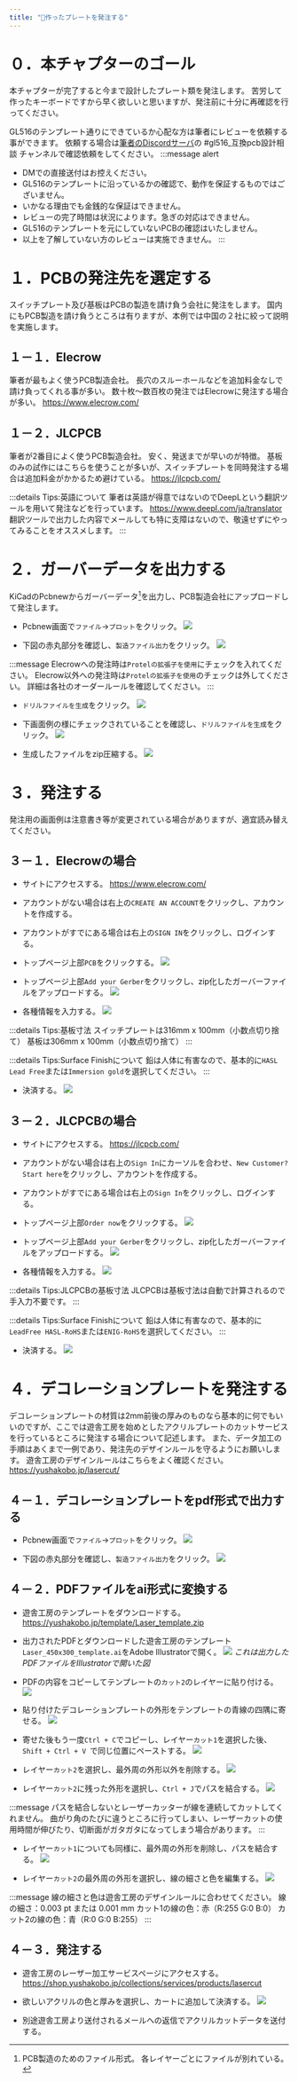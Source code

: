```yaml
---
title: "📝作ったプレートを発注する"
---
```

# ０．本チャプターのゴール

本チャプターが完了すると今まで設計したプレート類を発注します。
苦労して作ったキーボードですから早く欲しいと思いますが、発注前に十分に再確認を行ってください。

GL516のテンプレート通りにできているか心配な方は筆者にレビューを依頼する事ができます。
依頼する場合は[筆者のDiscordサーバ](https://discord.gg/nqWkpDMTQN)の #gl516_互換pcb設計相談 チャンネルで確認依頼をしてください。
:::message alert
- DMでの直接送付はお控えください。
- GL516のテンプレートに沿っているかの確認で、動作を保証するものではございません。
- いかなる理由でも金銭的な保証はできません。
- レビューの完了時間は状況によります。急ぎの対応はできません。
- GL516のテンプレートを元にしていないPCBの確認はいたしません。
- 以上を了解していない方のレビューは実施できません。
:::

# １．PCBの発注先を選定する

スイッチプレート及び基板はPCBの製造を請け負う会社に発注をします。
国内にもPCB製造を請け負うところは有りますが、本例では中国の２社に絞って説明を実施します。

## １－１．Elecrow
筆者が最もよく使うPCB製造会社。
長穴のスルーホールなどを追加料金なしで請け負ってくれる事が多い。
数十枚～数百枚の発注ではElecrowに発注する場合が多い。
https://www.elecrow.com/

## １－２．JLCPCB
筆者が2番目によく使うPCB製造会社。
安く、発送までが早いのが特徴。
基板のみの試作にはこちらを使うことが多いが、スイッチプレートを同時発注する場合は追加料金がかかるため避けている。
https://jlcpcb.com/

:::details Tips:英語について
筆者は英語が得意ではないのでDeepLという翻訳ツールを用いて発注などを行っています。
https://www.deepl.com/ja/translator
翻訳ツールで出力した内容でメールしても特に支障はないので、敬遠せずにやってみることをオススメします。
:::

# ２．ガーバーデータを出力する

KiCadのPcbnewからガーバーデータ[^1]を出力し、PCB製造会社にアップロードして発注します。

[^1]: PCB製造のためのファイル形式。
各レイヤーごとにファイルが別れている。

- Pcbnew画面で`ファイル`→`プロット`をクリック。
![](/images/gl516design/7-1_order-1.png)

- 下図の赤丸部分を確認し、`製造ファイル出力`をクリック。
![](/images/gl516design/7-2_order-2.png)

:::message
Elecrowへの発注時は`Protelの拡張子を使用`にチェックを入れてください。
Elecrow以外への発注時は`Protelの拡張子を使用`のチェックは外してください。
詳細は各社のオーダールールを確認してください。
:::

- `ドリルファイルを生成`をクリック。
![](/images/gl516design/7-3_order-3.png)

- 下画面例の様にチェックされていることを確認し、`ドリルファイルを生成`をクリック。
![](/images/gl516design/7-4_order-4.png)

- 生成したファイルをzip圧縮する。
![](/images/gl516design/7-5_order-5.png)

# ３．発注する

発注用の画面例は注意書き等が変更されている場合がありますが、適宜読み替えてください。

## ３－１．Elecrowの場合

- サイトにアクセスする。
https://www.elecrow.com/

- アカウントがない場合は右上の`CREATE AN ACCOUNT`をクリックし、アカウントを作成する。

- アカウントがすでにある場合は右上の`SIGN IN`をクリックし、ログインする。

- トップページ上部`PCB`をクリックする。
![](/images/gl516design/7-6_elecrow-1.png)

- トップページ上部`Add your Gerber`をクリックし、zip化したガーバーファイルをアップロードする。
![](/images/gl516design/7-7_elecrow-2.png)

- 各種情報を入力する。
![](/images/gl516design/7-8_elecrow-3.png)

:::details Tips:基板寸法
スイッチプレートは316mm x 100mm（小数点切り捨て）
基板は306mm x 100mm（小数点切り捨て）
:::

:::details Tips:Surface Finishについて
鉛は人体に有害なので、基本的に`HASL Lead Free`または`Immersion gold`を選択してください。
:::

- 決済する。
![](/images/gl516design/7-9_elecrow-4.png)

## ３－２．JLCPCBの場合

- サイトにアクセスする。
https://jlcpcb.com/

- アカウントがない場合は右上の`Sign In`にカーソルを合わせ、`New Customer? Start here`をクリックし、アカウントを作成する。

- アカウントがすでにある場合は右上の`Sign In`をクリックし、ログインする。

- トップページ上部`Order now`をクリックする。
![](/images/gl516design/7-10_jlc-1.png)

- トップページ上部`Add your Gerber`をクリックし、zip化したガーバーファイルをアップロードする。
![](/images/gl516design/7-11_jlc-2.png)

- 各種情報を入力する。
![](/images/gl516design/7-12_jlc-3.png)

:::details Tips:JLCPCBの基板寸法
JLCPCBは基板寸法は自動で計算されるので手入力不要です。
:::

:::details Tips:Surface Finishについて
鉛は人体に有害なので、基本的に`LeadFree HASL-RoHS`または`ENIG-RoHS`を選択してください。
:::

- 決済する。
![](/images/gl516design/7-13_jlc-4.png)

# ４．デコレーションプレートを発注する

デコレーションプレートの材質は2mm前後の厚みのものなら基本的に何でもいいのですが、ここでは遊舎工房を始めとしたアクリルプレートのカットサービスを行っているところに発注する場合について記述します。
また、データ加工の手順はあくまで一例であり、発注先のデザインルールを守るようにお願いします。
遊舎工房のデザインルールはこちらをよく確認ください。
https://yushakobo.jp/lasercut/

## ４－１．デコレーションプレートをpdf形式で出力する

- Pcbnew画面で`ファイル`→`プロット`をクリック。
![](/images/gl516design/7-1_order-1.png)

- 下図の赤丸部分を確認し、`製造ファイル出力`をクリック。
![](/images/gl516design/7-14_ai-1.png)

## ４－２．PDFファイルをai形式に変換する

- 遊舎工房のテンプレートをダウンロードする。
https://yushakobo.jp/template/Laser_template.zip

- 出力されたPDFとダウンロードした遊舎工房のテンプレート`Laser_450x300_template.ai`をAdobe Illustratorで開く。
![](/images/gl516design/7-15_ai-2.png)
*これは出力したPDFファイルをIllustratorで開いた図*

- PDFの内容をコピーしてテンプレートの`カット2`のレイヤーに貼り付ける。
![](/images/gl516design/7-16_ai-3.png)

- 貼り付けたデコレーションプレートの外形をテンプレートの青線の四隅に寄せる。
![](/images/gl516design/7-17_ai-4.png)

- 寄せた後もう一度`Ctrl + C`でコピーし、レイヤー`カット1`を選択した後、`Shift + Ctrl + V `で同じ位置にペーストする。
![](/images/gl516design/7-18_ai-5.png)

- レイヤー`カット2`を選択し、最外周の外形以外を削除する。
![](/images/gl516design/7-19_ai-6.png)

- レイヤー`カット2`に残った外形を選択し、`Ctrl + J`でパスを結合する。
![](/images/gl516design/7-19_ai-6.png)

:::message
パスを結合しないとレーザーカッターが線を連続してカットしてくれません。
曲がり角のたびに違うところに行ってしまい、レーザーカットの使用時間が伸びたり、切断面がガタガタになってしまう場合があります。
:::

- レイヤー`カット1`についても同様に、最外周の外形を削除し、パスを結合する。
![](/images/gl516design/7-20_ai-7.png)

- レイヤー`カット2`の最外周の外形を選択し、線の細さと色を編集する。
![](/images/gl516design/7-21_ai-8.png)

:::message
線の細さと色は遊舎工房のデザインルールに合わせてください。
線の細さ：0.003 pt または 0.001 mm
カット1の線の色：赤（R:255 G:0 B:0）
カット2の線の色：青（R:0 G:0 B:255）
:::

## ４－３．発注する

- 遊舎工房のレーザー加工サービスページにアクセスする。
https://shop.yushakobo.jp/collections/services/products/lasercut

- 欲しいアクリルの色と厚みを選択し、カートに追加して決済する。
![](/images/gl516design/7-22_yushakobo-1.png)

- 別途遊舎工房より送付されるメールへの返信でアクリルカットデータを送付する。
